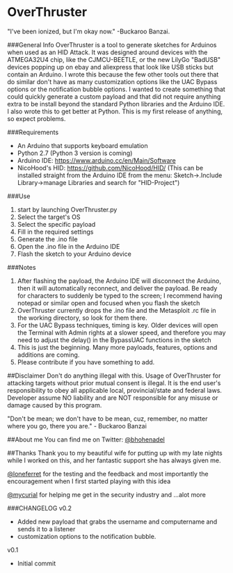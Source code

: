 # OverThruster
"I've been ionized, but I'm okay now." -Buckaroo Banzai.

###General Info
OverThruster is a tool to generate sketches for Arduinos when used as an HID Attack.  It was designed around devices with the ATMEGA32U4 chip, like the CJMCU-BEETLE, or the new LilyGo "BadUSB" devices popping up on ebay and aliexpress that look like USB sticks but contain an Arduino.  I wrote this because the few other tools out there that do similar don't have as many customization options like the UAC Bypass options or the notification bubble options.  I wanted to create something that could quickly generate a custom payload and that did not require anything extra to be install beyond the standard Python libraries and the Arduino IDE.  I also wrote this to get better at Python.  This is my first release of anything, so expect problems.

###Requirements
- An Arduino that supports keyboard emulation
- Python 2.7 (Python 3 version is coming)
- Arduino IDE: https://www.arduino.cc/en/Main/Software
- NicoHood's HID: https://github.com/NicoHood/HID/ (This can be installed straight from the Arduino IDE from the menu: Sketch->.Include Library->manage Libraries and search for "HID-Project")

###Use
1. start by launching OverThruster.py
2. Select the target's OS
3. Select the specific payload
4. Fill in the required settings
5. Generate the .ino file
6. Open the .ino file in the Arduino IDE
7. Flash the sketch to your Arduino device

###Notes

1. After flashing the payload, the Arduino IDE will disconnect the Arduino, then it will automatically reconnect, and deliver the payload. Be ready for characters to suddenly be typed to the screen; I recommend having notepad or similar open and focused when you flash the sketch
2. OverThruster currently drops the .ino file and the Metasploit .rc file in the working directory, so look for them there.
3. For the UAC Bypass techniques, timing is key.  Older devices will open the Terminal with Admin rights at a slower speed, and therefore you may need to adjust the delay() in the BypassUAC functions in the sketch
4. This is just the beginning.  Many more payloads, features, options and additions are coming.
5. Please contribute if you have something to add.

##Disclaimer
Don't do anything illegal with this.
Usage of OverThruster for attacking targets without prior mutual consent is illegal. It is the end user's responsibility to obey all applicable local, provincial/state and federal laws. Developer assume NO liability and are NOT responsible for any misuse or damage caused by this program.

"Don't be mean; we don't have to be mean, cuz, remember, no matter where you go, there you are." - Buckaroo Banzai

##About me
You can find me on Twitter: [@bhohenadel](https://twitter.com/bhohenadel)

##Thanks
Thank you to my beautiful wife for putting up with my late nights while I worked on this, and her fantastic support she has always given me.

[@loneferret](https://twitter.com/loneferret) for the testing and the feedback and most importantly the encouragement when I first started playing with this idea

[@mycurial](https://twitter.com/myrcurial) for helping me get in the security industry and ...alot more

###CHANGELOG
v0.2
- Added new payload that grabs the username and computername and sends it to a listener
- customization options to the notification bubble.

v0.1
- Initial commit
